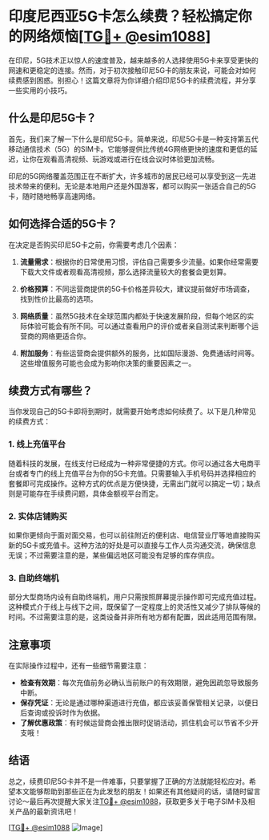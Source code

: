 # 印度尼西亚5G卡怎么续费？轻松搞定你的网络烦恼[[TG💪+ @esim1088](https://t.me/s/esim1088)]

在印尼，5G技术正以惊人的速度普及，越来越多的人选择使用5G卡来享受更快的网速和更稳定的连接。然而，对于初次接触印尼5G卡的朋友来说，可能会对如何续费感到困惑。别担心！这篇文章将为你详细介绍印尼5G卡的续费流程，并分享一些实用的小技巧。

## 什么是印尼5G卡？

首先，我们来了解一下什么是印尼5G卡。简单来说，印尼5G卡是一种支持第五代移动通信技术（5G）的SIM卡。它能够提供比传统4G网络更快的速度和更低的延迟，让你在观看高清视频、玩游戏或进行在线会议时体验更加流畅。

印尼的5G网络覆盖范围正在不断扩大，许多城市的居民已经可以享受到这一先进技术带来的便利。无论是本地用户还是外国游客，都可以购买一张适合自己的5G卡，随时随地畅享高速网络。

## 如何选择合适的5G卡？

在决定是否购买印尼5G卡之前，你需要考虑几个因素：

1. **流量需求**：根据你的日常使用习惯，评估自己需要多少流量。如果你经常需要下载大文件或者观看高清视频，那么选择流量较大的套餐会更划算。
   
2. **价格预算**：不同运营商提供的5G卡价格差异较大，建议提前做好市场调查，找到性价比最高的选项。

3. **网络质量**：虽然5G技术在全球范围内都处于快速发展阶段，但每个地区的实际体验可能会有所不同。可以通过查看用户的评价或者亲自测试来判断哪个运营商的网络更适合你。

4. **附加服务**：有些运营商会提供额外的服务，比如国际漫游、免费通话时间等。这些增值服务可能也会成为影响你决策的重要因素之一。

## 续费方式有哪些？

当你发现自己的5G卡即将到期时，就需要开始考虑如何续费了。以下是几种常见的续费方式：

### 1. 线上充值平台

随着科技的发展，在线支付已经成为一种非常便捷的方式。你可以通过各大电商平台或者专门的线上充值平台为你的5G卡充值。只需要输入手机号码并选择相应的套餐即可完成操作。这种方式的优点是方便快捷，无需出门就可以搞定一切；缺点则是可能存在手续费问题，具体金额视平台而定。

### 2. 实体店铺购买

如果你更倾向于面对面交易，也可以前往附近的便利店、电信营业厅等地直接购买新的5G卡或充值卡。这种方法的好处是可以直接与工作人员沟通交流，确保信息无误；不过需要注意的是，某些偏远地区可能没有足够的库存供应。

### 3. 自助终端机

部分大型商场内设有自助终端机，用户只需按照屏幕提示操作即可完成充值过程。这种模式介于线上与线下之间，既保留了一定程度上的灵活性又减少了排队等候的时间。不过需要注意的是，这类设备并非所有地方都有配置，因此适用范围有限。

## 注意事项

在实际操作过程中，还有一些细节需要注意：

- **检查有效期**：每次充值前务必确认当前账户的有效期限，避免因疏忽导致服务中断。
- **保存凭证**：无论是通过哪种渠道进行充值，都应该妥善保管相关记录，以便日后查询或投诉时作为依据。
- **了解优惠政策**：有时候运营商会推出限时促销活动，抓住机会可以节省不少开支哦！

## 结语

总之，续费印尼5G卡并不是一件难事，只要掌握了正确的方法就能轻松应对。希望本文能够帮助到那些正在为此发愁的朋友！如果还有其他疑问的话，请随时留言讨论～最后再次提醒大家关注[TG💪+ @esim1088](https://t.me/s/esim1088)，获取更多关于电子SIM卡及相关产品的最新资讯吧！

[[TG💪+ @esim1088](https://t.me/s/esim1088) ![Image](https://i.postimg.cc/4NQfJmqS/Snipaste-2025-05-13-00-14-12.png)]